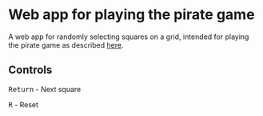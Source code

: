 # Web app for playing the pirate game

A web app for randomly selecting squares on a grid, intended for playing the pirate game as described [here](https://www.tes.com/teaching-resource/the-pirate-game-end-of-term-activity-6258063).

## Controls

<kbd>Return</kbd> - Next square

<kbd>R</kbd> - Reset
